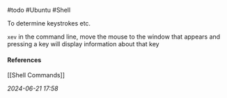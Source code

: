 #todo #Ubuntu #Shell 

To determine keystrokes etc.

`xev` in the command line, move the mouse to the window that appears and pressing a key will display information about that key

#### References
[[Shell Commands]]

_2024-06-21 17:58_